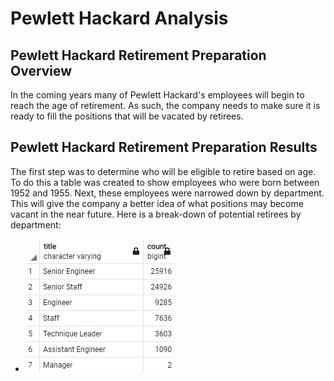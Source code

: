 # Pewlett Hackard Analysis
## Pewlett Hackard Retirement Preparation Overview
In the coming years many of Pewlett Hackard's employees will begin to reach the age of retirement. As such, the company needs to make sure it is ready to fill the positions that will be vacated by retirees. 
## Pewlett Hackard Retirement Preparation Results
The first step was to determine who will be eligible to retire based on age. To do this a table was created to show employees who were born between 1952 and 1955. Next, these employees were narrowed down by department. This will give the company a better idea of what positions may become vacant in the near future. Here is a break-down of potential retirees by department:

* ![](https://github.com/ryanstaudhammer/Pewlett_Hackard_Analysis/blob/main/Resources/Retirees_by_Dept.png)

